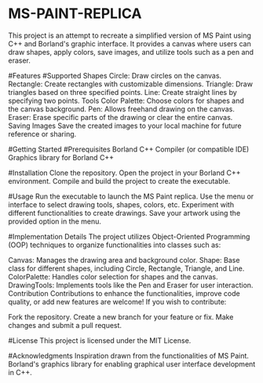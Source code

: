 # MS-PAINT-REPLICA
This project is an attempt to recreate a simplified version of MS Paint using C++ and Borland's graphic interface. It provides a canvas where users can draw shapes, apply colors, save images, and utilize tools such as a pen and eraser.

#Features
#Supported Shapes
Circle: Draw circles on the canvas.
Rectangle: Create rectangles with customizable dimensions.
Triangle: Draw triangles based on three specified points.
Line: Create straight lines by specifying two points.
Tools
Color Palette: Choose colors for shapes and the canvas background.
Pen: Allows freehand drawing on the canvas.
Eraser: Erase specific parts of the drawing or clear the entire canvas.
Saving Images
Save the created images to your local machine for future reference or sharing.

#Getting Started
#Prerequisites
Borland C++ Compiler (or compatible IDE)
Graphics library for Borland C++

#Installation
Clone the repository.
Open the project in your Borland C++ environment.
Compile and build the project to create the executable.

#Usage
Run the executable to launch the MS Paint replica.
Use the menu or interface to select drawing tools, shapes, colors, etc.
Experiment with different functionalities to create drawings.
Save your artwork using the provided option in the menu.

#Implementation Details
The project utilizes Object-Oriented Programming (OOP) techniques to organize functionalities into classes such as:

Canvas: Manages the drawing area and background color.
Shape: Base class for different shapes, including Circle, Rectangle, Triangle, and Line.
ColorPalette: Handles color selection for shapes and the canvas.
DrawingTools: Implements tools like the Pen and Eraser for user interaction.
Contribution
Contributions to enhance the functionalities, improve code quality, or add new features are welcome! If you wish to contribute:

Fork the repository.
Create a new branch for your feature or fix.
Make changes and submit a pull request.

#License
This project is licensed under the MIT License.

#Acknowledgments
Inspiration drawn from the functionalities of MS Paint.
Borland's graphics library for enabling graphical user interface development in C++.

